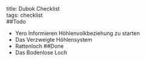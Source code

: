 title: Dubok Checklist  
tags: checklist  
##Todo
* Yero Informieren Höhlenvolkbeziehung zu starten
* Das Verzweigte Höhlensystem
* Rattenloch
##Done
* Das Bodenlose Loch
